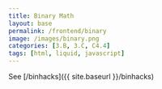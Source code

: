 ```yaml
---
title: Binary Math
layout: base
permalink: /frontend/binary
image: /images/binary.png
categories: [3.B, 3.C, C4.4]
tags: [html, liquid, javascript]
---
```


<!-- Hack 1: add a character display to text when 8 bits, determine if printable or not printable -->
<!-- Hack 2: change to 24 bits and add a color code and display color when 24 bits, think about display on this one -->
<!-- Hack 3: do your own thing -->

See [/binhacks]({{ site.baseurl }}/binhacks)
